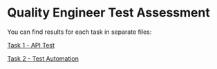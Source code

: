 # Quality Engineer Test Assessment

You can find results for each task in separate files:

[Task 1 - API Test](Task1.md)

[Task 2 - Test Automation](Task2.md)

